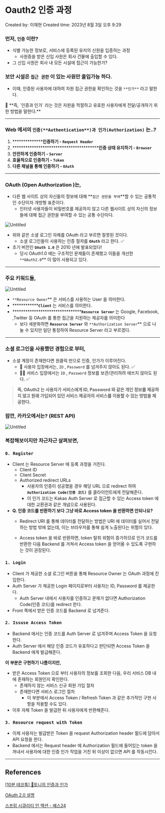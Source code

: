 # Oauth2 인증 과정

Created by: 이재현
Created time: 2023년 8월 3일 오후 9:29

### 먼저, `인증` 이란?

- 식별 가능한 정보로, 서비스에 등록된 유저의 신원을 입증하는 과정
    - 사원증을 받은 신입 사원은 회사 건물에 출입할 수 있다.
- 그 신입 사원은 회사 내 모든 시설에 접근이 가능한가?

### 보안 시설은 `접근 권한` 이 있는 사원만 출입가능 하다.

- 이때, 인증된 사용자에 대하여 자원 접근 권한을 확인하는 것을 `**인가**` 라고 말한다.

<aside>
📌 **즉, `인증과 인가` 라는 것은 자원을 적절하고 유효한 사용자에게 전달/공개하기 위한 방법을 말한다.**

</aside>

---

### Web 에서의 `인증(**Authentication**)과 인가(Authorization)` 는..?

1. ****************인증하기 - `Request Header`**
2. ******************************************인증 상태 유지하기 - `Browser`**
3. **안전하게 인증하기 - `Server`**
4. **효율적으로 인증하기 - `Token`**
5. **다른 채널을 통해 인증하기 - `OAuth`**

---

### OAuth (Open Authorization )는,

- 다른 웹 사이트 상의 자신들의 정보에 대해 **`접근 권한을 부여`**할 수 있는 공통적인 수단이자 개방형 표준이다.
    - 인터넷 사용자들이 비밀번호를 제공하지 않고 다른 웹사이트 상의 자신의 정보들에 대해 접근 권한을 부여할 수 있는 공통 수단이다.

![Untitled](Oauth2%20%E1%84%8B%E1%85%B5%E1%86%AB%E1%84%8C%E1%85%B3%E1%86%BC%20%E1%84%80%E1%85%AA%E1%84%8C%E1%85%A5%E1%86%BC%20e2e4bacbce054c50bf696e89daa60200/Untitled.png)

- 위와 같은 소셜 로그인 자체를 OAuth 라고 부르면 잘못된 것이다.
    - 소셜 로그인들이 사용하는 인증 절차를 **`OAuth`** 라고 한다. ✅
- 초기 버전인 **`OAuth 1.0`** 은 2010 년에 발표되었다!
    - 당시 OAuth1.0 에는 구조적인 문제들이 존재했고 이들을 개선한 `**OAuth2.0`** 이 많이 사용되고 있다.

---

### 주요 키워드들,

![Untitled](Oauth2%20%E1%84%8B%E1%85%B5%E1%86%AB%E1%84%8C%E1%85%B3%E1%86%BC%20%E1%84%80%E1%85%AA%E1%84%8C%E1%85%A5%E1%86%BC%20e2e4bacbce054c50bf696e89daa60200/Untitled%201.png)

- `**Resource Owner`** 은 서비스를 사용하는 User 을 의미한다.
- **************`Client`** 는 서비스를 의미한다.
- **********************************`Resource Server`** 는 Google, Facebook, ,Twitter 등 OAuth 를 통한 접근을 지원하는 제공자를 의미한다
    - 보다 세분화하면 **`Resource Server`** 와 `**Authorization Server`** 으로 나눌 수 있지만 일단 통칭하여 Resource Server 라고 부르겠다.

---

### 소셜 로그인을 사용했던 경험으로 부터,

- 소셜 계정이 존재한다면 원클릭 만으로 인증, 인가가 이루어진다.
    - 👶 사용자 입장에서는,
    `ID` , `Password` 를 넘겨주지 않아도 된다. ✅
    - 👨‍💻 서비스 입장에서는
    `ID` , `Password` 정보를 보관/관리하려 애쓰지 않아도 된다. ✅

> **즉, OAuth2 는 사용자가 서비스에게 ID, Password 와 같은 개인 정보를 제공하지 않고 원래 가입되어 있던 서비스 제공자의 서비스를 이용할 수 있는 방법을 제공한다.**
> 

### 잠깐, 카카오에서는? (REST API)

![Untitled](Oauth2%20%E1%84%8B%E1%85%B5%E1%86%AB%E1%84%8C%E1%85%B3%E1%86%BC%20%E1%84%80%E1%85%AA%E1%84%8C%E1%85%A5%E1%86%BC%20e2e4bacbce054c50bf696e89daa60200/Untitled%202.png)

### 복잡해보이지만 차근차근 살펴보면,

### `0. Register`

- Client 는 Resource Server 에 등록 과정을 거친다.
    - Client ID
    - Client Secret
    - Authorized redirect URLs
        - 사용자의 인증이 성공했을 경우 해당 URL 으로 redirect 하여 **`Authorization Code(인증 코드)`** 를 클라이언트에게 전달해준다.
        - 이 인가 코드는 Kakao Auth Server 로 접근할 수 있는 Access token 에 대한 교환권과 같은 개념으로 사용된다.
- **Q. 인증 코드를 반환하기 보다 그냥 바로 Access token 을 반환하면 안되나요?**
    - Redirect URI 를 통해 데이터를 전달하는 방법은 URI 에 데이터를 실어서 전달하는 방법 밖에 없는데, 이는 브라우저를 통해 쉽게 노출된다는 위험이 있다.
    
    - Access token 을 바로 반환하면, token 탈취 위험이 증가하므로 인가 코드를 반환한 다음 Backend 를 거쳐서 Access token 을 얻어올 수 있도록 구현하는 것이 권장된다.

### `1. Login`

- Client 가 제공한 소셜 로그인 버튼을 통해 Resource Owner 는 OAuth 과정에 진입한다.
- Auth Server 가 제공한 Login 페이지로부터 사용자는 ID, Password 를 제공한다.
    - Auth Server 내에서 사용자를 인증하고 문제가 없다면 Authorization Code(인증 코드)를 redirect 한다.
- Front 쪽에서 받은 인증 코드를 Backend 로 넘겨준다.

### ******************`2. Issuse Access Token`******************

- Backend 에서는 인증 코드를 Auth Server 로 넘겨주며 Access Token 을 요청한다.
- Auth Server 에서 해당 인증 코드가 유효하다고 판단되면 Access Token 을 Backend 에게 발급해준다.

**이 부분은 구현하기 나름이지만,**

- 받은 Access Token 으로 부터 사용자의 정보를 조회한 다음, 우리 서비스 DB 내에 존재하는 회원인지 확인한다.
    - 존재하지 않는 서비스 신규 회원 가입 절차
    - 존재한다면 서비스 로그인 절차
        - 이 부분에서 Access Token / Refresh Token 과 같은 추가적인 구현 사항을 적용할 수도 있다.
- 이후 자체 Token 을 발급한 뒤 사용자에게 반환해준다.

### `3. Resource request with Token`

- 이제 사용자는 발급받은 Token 을 request Authorization header 필드에 담아서 API 요청을 한다.
- Backend 에서는 Request header 에 Authorization 필드에 들어있는 token 을 꺼내서 사용자에 대한 인증 인가 작업을 거친 뒤 이상이 없으면 API 를 작동시킨다.

---

## References

[[10분 테코톡] 🎡토니의 인증과 인가](https://www.youtube.com/watch?v=y0xMXlOAfss)

[OAuth 2.0 설명](https://wordbe.tistory.com/entry/OAuth-20-설명)

[스프링 시큐리티 인 액션 - 예스24](https://www.yes24.com/Product/Goods/112200347)

